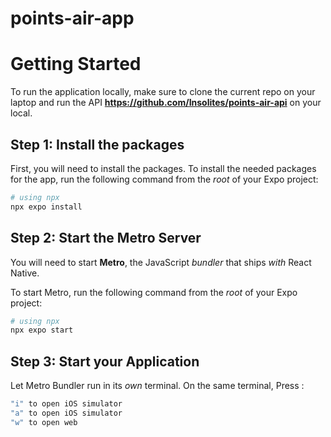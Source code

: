 # points-air-app

# Getting Started

To run the application locally, make sure to clone the current repo on your laptop and run the API **https://github.com/Insolites/points-air-api** on your local. 

## Step 1: Install the packages

First, you will need to install the packages. 
To install the needed packages for the app, run the following command from the _root_ of your Expo project:

```bash
# using npx
npx expo install 
```


## Step 2: Start the Metro Server

You will need to start **Metro**, the JavaScript _bundler_ that ships _with_ React Native.

To start Metro, run the following command from the _root_ of your Expo project:

```bash
# using npx
npx expo start 
```

## Step 3: Start your Application

Let Metro Bundler run in its _own_ terminal. On the same terminal, Press :

```bash
"i" to open iOS simulator
"a" to open iOS simulator
"w" to open web
```